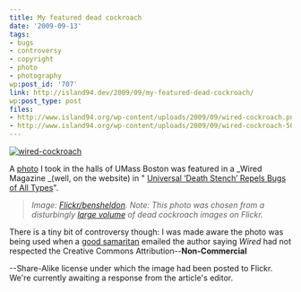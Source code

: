 ```yaml
---
title: My featured dead cockroach
date: '2009-09-13'
tags:
- bugs
- controversy
- copyright
- photo
- photography
wp:post_id: '707'
link: http://island94.dev/2009/09/my-featured-dead-cockroach/
wp:post_type: post
files:
- http://www.island94.org/wp-content/uploads/2009/09/wired-cockroach.png
- http://www.island94.org/wp-content/uploads/2009/09/wired-cockroach-500x468.png
---
```


[ ![wired-cockroach](http://www.island94.org/wp-content/uploads/2009/09/wired-cockroach-500x468.png "wired-cockroach") ](http://www.island94.org/wp-content/uploads/2009/09/wired-cockroach.png)

A [photo](http://www.flickr.com/photos/bensheldon/1306195094/) I took in the halls of UMass Boston was featured in a _Wired Magazine _(well, on the website) in " [Universal ‘Death Stench’ Repels Bugs of All Types](http://www.wired.com/wiredscience/2009/09/deathstench/)".

> _Image: [Flickr/bensheldon](http://www.flickr.com/photos/bensheldon/1306195094/). Note: This photo was chosen from a disturbingly [large volume](http://www.flickr.com/search/show/?q=dead+cockroach) of dead cockroach images on Flickr._

There is a tiny bit of controversy though: I was made aware the photo was being used when a [good samaritan](http://www.tomtwigg.com/) emailed the author saying _Wired_ had not respected the Creative Commons Attribution--**Non-Commercial**

--Share-Alike license under which the image had been posted to Flickr. We're currently awaiting a response from the article's editor.

